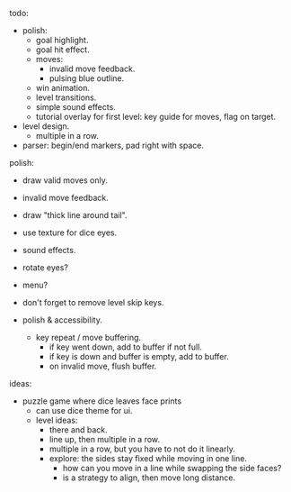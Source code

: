 todo:
- polish:
    - goal highlight.
    - goal hit effect.
    - moves:
        - invalid move feedback.
        - pulsing blue outline.
    - win animation.
    - level transitions.
    - simple sound effects.
    - tutorial overlay for first level: key guide for moves, flag on target.
- level design.
    - multiple in a row.
- parser: begin/end markers, pad right with space.


polish:
- draw valid moves only.
- invalid move feedback.
- draw "thick line around tail".
- use texture for dice eyes.
- sound effects.
- rotate eyes?
- menu?
- don't forget to remove level skip keys.


- polish & accessibility.
    - key repeat / move buffering.
        - if key went down, add to buffer if not full.
        - if key is down and buffer is empty, add to buffer.
        - on invalid move, flush buffer.

ideas:
- puzzle game where dice leaves face prints
    - can use dice theme for ui.
    - level ideas:
        - there and back.
        - line up, then multiple in a row.
        - multiple in a row, but you have to not do it linearly.
        - explore: the sides stay fixed while moving in one line.
            - how can you move in a line while swapping the side faces?
            - is a strategy to align, then move long distance.

